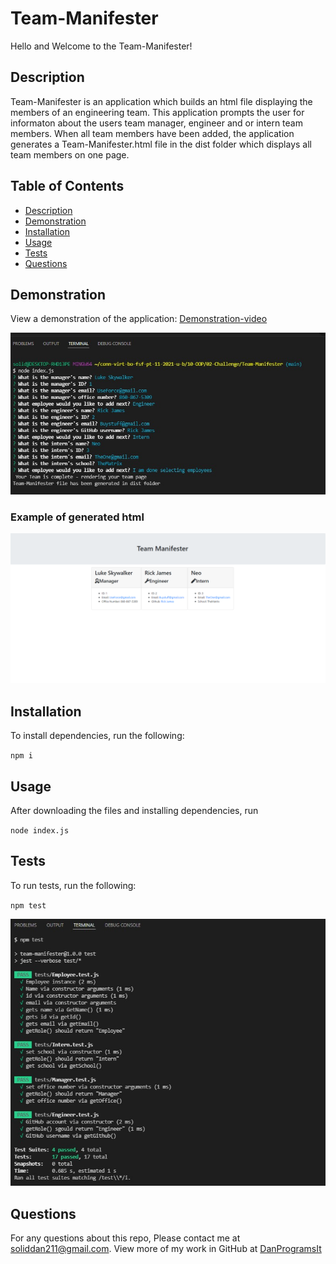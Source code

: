 # Team-Manifester

Hello and Welcome to the Team-Manifester!

## Description

Team-Manifester is an application which builds an html file displaying the members of an engineering team. This application prompts the user for informaton about the users team manager, engineer and or intern team members. When all team members have been added, the application generates a Team-Manifester.html file in the dist folder which displays all team members on one page.


## Table of Contents

* [Description](#description)
* [Demonstration](#demonstration)
* [Installation](#installation)
* [Usage](#usage)
* [Tests](#tests)
* [Questions](#questions)


## Demonstration

View a demonstration of the application: [Demonstration-video](https://drive.google.com/file/d/1kX94Q7RXjA6mYBVssedRlcWgtXtDwi7D/view)


![App-Questions](/assets/img/questions.jpg)


### Example of generated html

![Generated html](/assets/img/finished%20product.png)



## Installation

To install dependencies, run the following:

`
npm i
`

## Usage

After downloading the files and installing dependencies, run 

`
node index.js
`


## Tests

To run tests, run the following:

`
npm test
`

![test-screenshot](/assets/img/test%20pass.jpg)



## Questions

For any questions about this repo, Please contact me at [soliddan211@gmail.com](mailto:soliddan211@gmail.com). View more of my work in GitHub at [DanProgramsIt](https://github.com/DanProgramsIt) 
